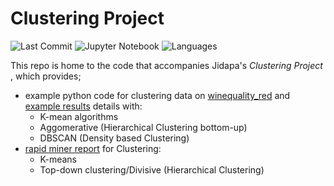 # Clustering Project
![Last Commit](https://img.shields.io/github/last-commit/JPP-J/clustering_project?style=flat-square)
![Jupyter Notebook](https://img.shields.io/badge/jupyter%20notebook-98.9%25-blue?style=flat-square)
![Languages](https://img.shields.io/github/languages/count/JPP-J/clustering_project?style=flat-square)

This repo is home to the code that accompanies Jidapa's *Clustering Project* , which provides; 
- example python code for clustering data on [winequality_red](https://drive.google.com/file/d/1jXQIFh6y3xo52byug_UcqBdtZgjOMn_D/view?usp=drive_link) and [example results](example_results_clustering.ipynb) details with:
  - K-mean algorithms
  - Aggomerative (Hierarchical Clustering bottom-up) 
  - DBSCAN (Density based  Clustering) 
- [rapid miner report](https://drive.google.com/file/d/1n-Islo_OX2Ijr09WMZmhxFzlv-Of2SO2/view?usp=drive_link) for Clustering:
  - K-means
  - Top-down clustering/Divisive (Hierarchical Clustering) 

